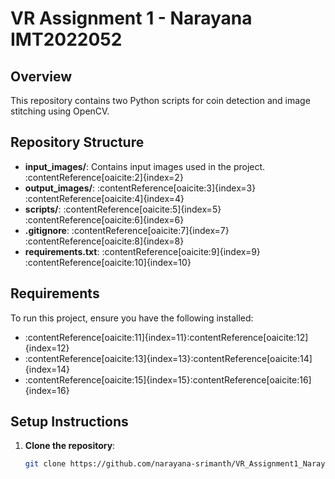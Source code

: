 # VR Assignment 1 - Narayana IMT2022052

## Overview
This repository contains two Python scripts for coin detection and image stitching using OpenCV.


## Repository Structure

- **input_images/**: Contains input images used in the project.&#8203;:contentReference[oaicite:2]{index=2}
- **output_images/**: :contentReference[oaicite:3]{index=3}&#8203;:contentReference[oaicite:4]{index=4}
- **scripts/**: :contentReference[oaicite:5]{index=5}&#8203;:contentReference[oaicite:6]{index=6}
- **.gitignore**: :contentReference[oaicite:7]{index=7}&#8203;:contentReference[oaicite:8]{index=8}
- **requirements.txt**: :contentReference[oaicite:9]{index=9}&#8203;:contentReference[oaicite:10]{index=10}

## Requirements

To run this project, ensure you have the following installed:

- :contentReference[oaicite:11]{index=11}&#8203;:contentReference[oaicite:12]{index=12}
- :contentReference[oaicite:13]{index=13}&#8203;:contentReference[oaicite:14]{index=14}
- :contentReference[oaicite:15]{index=15}&#8203;:contentReference[oaicite:16]{index=16}

## Setup Instructions

1. **Clone the repository**:

   ```bash
   git clone https://github.com/narayana-srimanth/VR_Assignment1_Narayana_IMT2022052.git
